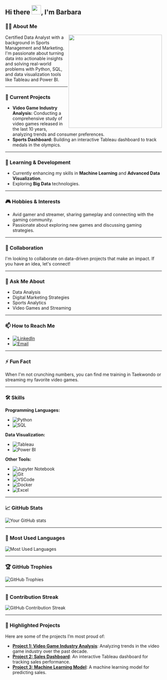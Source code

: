 ## Hi there <img width="30px" src="https://raw.githubusercontent.com/iampavangandhi/iampavangandhi/master/gifs/Hi.gif">, I'm Barbara


### 👩‍💻 About Me
<picture> <img align="right" src="https://media.giphy.com/media/SWoSkN6DxTszqIKEqv/giphy.gif" width = 300px></picture>
Certified Data Analyst with a background in Sports Management and Marketing. I'm passionate about turning data into actionable insights and solving real-world problems with Python, SQL, and data visualization tools like Tableau and Power BI.

---

### 🔭 Current Projects
- **Video Game Industry Analysis:** Conducting a comprehensive study of video games released in the last 10 years, analyzing trends and consumer preferences.
- **Sports Dashboard:** Building an interactive Tableau dashboard to track medals in the olympics.

---

### 🌱 Learning & Development
- Currently enhancing my skills in **Machine Learning** and **Advanced Data Visualization**.
- Exploring **Big Data** technologies.

---

### 🎮 Hobbies & Interests
- Avid gamer and streamer, sharing gameplay and connecting with the gaming community.
- Passionate about exploring new games and discussing gaming strategies.

---

### 🤝 Collaboration
I'm looking to collaborate on data-driven projects that make an impact. If you have an idea, let's connect!

---

### 💬 Ask Me About
- Data Analysis
- Digital Marketing Strategies
- Sports Analytics
- Video Games and Streaming

---

### 📫 How to Reach Me
- [![LinkedIn](https://img.shields.io/badge/-LinkedIn-0077B5?style=flat-square&logo=linkedin&logoColor=white)](https://www.linkedin.com/in/b%C3%A1rbara-ortiz-299209121/)
- [![Email](https://img.shields.io/badge/-Email-D14836?style=flat-square&logo=gmail&logoColor=white)](mailto:barbs.ortiz.ca@gmail.com)

---

### ⚡ Fun Fact
When I'm not crunching numbers, you can find me training in Taekwondo or streaming my favorite video games.

---

### 🛠️ Skills

**Programming Languages:**
- ![Python](https://img.shields.io/badge/-Python-3776AB?style=flat-square&logo=python&logoColor=white)
- ![SQL](https://img.shields.io/badge/-SQL-003B57?style=flat-square&logo=sql&logoColor=white)

**Data Visualization:**
- ![Tableau](https://img.shields.io/badge/-Tableau-E97627?style=flat-square&logo=tableau&logoColor=white)
- ![Power BI](https://img.shields.io/badge/-Power%20BI-F2C811?style=flat-square&logo=powerbi&logoColor=black)

**Other Tools:**
- ![Jupyter Notebook](https://img.shields.io/badge/-Jupyter%20Notebook-F37626?style=flat-square&logo=jupyter&logoColor=white)
- ![Git](https://img.shields.io/badge/-Git-F05032?style=flat-square&logo=git&logoColor=white)
- ![VSCode](https://img.shields.io/badge/-VS%20Code-007ACC?style=flat-square&logo=visual-studio-code&logoColor=white)
- ![Docker](https://img.shields.io/badge/-Docker-2496ED?style=flat-square&logo=docker&logoColor=white)
- ![Excel](https://img.shields.io/badge/-Excel-217346?style=flat-square&logo=microsoft-excel&logoColor=white)

---

### 📈 GitHub Stats

![Your GitHub stats](https://github-readme-stats.vercel.app/api?username=BarbOrt&show_icons=true&theme=radical)

---

### 🌟 Most Used Languages

![Most Used Languages](https://github-readme-stats.vercel.app/api/top-langs/?username=BarbOrt&layout=compact&theme=radical)

---

### 🏆 GitHub Trophies

![GitHub Trophies](https://github-profile-trophy.vercel.app/?username=BarbOrt&theme=onedark)

---

### 📅 Contribution Streak

![GitHub Contribution Streak](https://github-readme-streak-stats.herokuapp.com/?user=BarbOrt&theme=radical&hide_border=true)

---

### 📌 Highlighted Projects

Here are some of the projects I’m most proud of:

- **[Project 1: Video Game Industry Analysis](https://github.com/BarbOrt/video-game-industry-analysis)**: Analyzing trends in the video game industry over the past decade.
- **[Project 2: Sales Dashboard](https://github.com/BarbOrt/sales-dashboard)**: An interactive Tableau dashboard for tracking sales performance.
- **[Project 3: Machine Learning Model](https://github.com/BarbOrt/machine-learning-model)**: A machine learning model for predicting sales.

